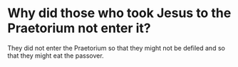 # Why did those who took Jesus to the Praetorium not enter it?

They did not enter the Praetorium so that they might not be defiled and so that they might eat the passover.
